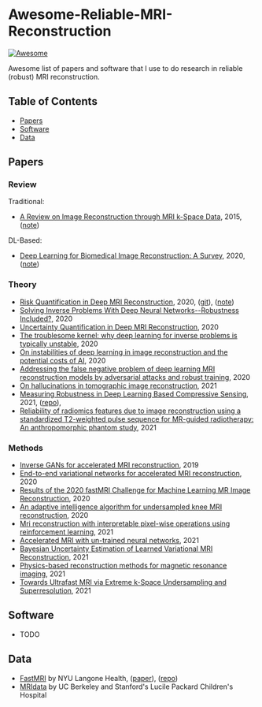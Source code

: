 # Awesome-Reliable-MRI-Reconstruction
[![Awesome](https://awesome.re/badge.svg)](https://awesome.re)

Awesome list of papers and software that I use to do research in reliable (robust) MRI reconstruction.

## Table of Contents
- [Papers](#papers)
- [Software](#software)
- [Data](#data)

## Papers

### Review

Traditional:

* [A Review on Image Reconstruction through MRI k-Space Data](http://j.mecs-press.net/ijigsp/ijigsp-v7-n7/IJIGSP-V7-N7-6.pdf), 2015, ([note](https://github.com/RasinGue/Awesome-Reliable-MRI/blob/main/Notes/Reconstructionthrough_MRI_k_space_Data.pdf))

DL-Based:

* [Deep Learning for Biomedical Image Reconstruction: A Survey](https://arxiv.org/pdf/2002.12351.pdf), 2020, ([note](https://github.com/RasinGue/Awesome-Reliable-MRI/blob/main/Notes/DL_for_Biomedical_Image_Reconstruction_A_Survey.pdf))

### Theory

* [Risk Quantification in Deep MRI Reconstruction](https://openreview.net/pdf?id=ccBn_ZIuRHT), 2020, ([git](https://github.com/MortezaMardani/GAN-Hallucination/tree/VAE-GAN)), ([note]())
* [Solving Inverse Problems With Deep Neural Networks--Robustness Included?](https://arxiv.org/abs/2011.04268), 2020
* [Uncertainty Quantification in Deep MRI Reconstruction](https://arxiv.org/abs/1901.11228), 2020
* [The troublesome kernel: why deep learning for inverse problems is typically unstable](https://arxiv.org/abs/2001.01258), 2020
* [On instabilities of deep learning in image reconstruction and the potential costs of AI](https://www.pnas.org/content/pnas/117/48/30088.full.pdf), 2020
* [Addressing the false negative problem of deep learning MRI reconstruction models by adversarial attacks and robust training](http://proceedings.mlr.press/v121/cheng20a/cheng20a.pdf), 2020
* [On hallucinations in tomographic image reconstruction](https://arxiv.org/abs/2012.00646), 2021
* [Measuring Robustness in Deep Learning Based Compressive Sensing](https://arxiv.org/abs/2102.06103), 2021, ([repo](https://github.com/MLI-lab/Robustness-CS)), 
* [Reliability of radiomics features due to image reconstruction using a standardized T2-weighted pulse sequence for MR-guided radiotherapy: An anthropomorphic phantom study](https://onlinelibrary.wiley.com/doi/abs/10.1002/mrm.28650), 2021

### Methods

* [Inverse GANs for accelerated MRI reconstruction](https://www.spiedigitallibrary.org/conference-proceedings-of-spie/11138/111381A/Inverse-GANs-for-accelerated-MRI-reconstruction/10.1117/12.2527753.short), 2019
* [End-to-end variational networks for accelerated MRI reconstruction](https://arxiv.org/abs/2004.06688), 2020
* [Results of the 2020 fastMRI Challenge for Machine Learning MR Image Reconstruction](https://arxiv.org/abs/2012.06318.pdf), 2020
* [An adaptive intelligence algorithm for undersampled knee MRI reconstruction](https://ieeexplore.ieee.org/iel7/6287639/8948470/09241039.pdf), 2020
* [Mri reconstruction with interpretable pixel-wise operations using reinforcement learning](https://ojs.aaai.org/index.php/AAAI/article/download/5423/5279), 2021
* [Accelerated MRI with un-trained neural networks](https://arxiv.org/pdf/2007.02471), 2021
* [Bayesian Uncertainty Estimation of Learned Variational MRI Reconstruction](https://arxiv.org/abs/2102.06665), 2021
* [Physics-based reconstruction methods for magnetic resonance imaging](https://royalsocietypublishing.org/doi/pdf/10.1098/rsta.2020.0196), 2021
* [Towards Ultrafast MRI via Extreme k-Space Undersampling and Superresolution](https://arxiv.org/abs/2103.02940), 2021

## Software

* TODO

## Data

* [FastMRI](https://fastmri.org/dataset)  by NYU Langone Health, ([paper](https://arxiv.org/abs/1811.08839/)), ([repo](https://github.com/facebookresearch/fastMRI/))
* [MRIdata](http://mridata.org/) by UC Berkeley and Stanford's Lucile Packard Children's Hospital

